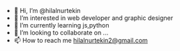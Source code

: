 - 👋 Hi, I’m @hilalnurtekin
- 👀 I’m interested in web developer and graphic designer
- 🌱 I’m currently learning js,python
- 💞️ I’m looking to collaborate on ...
- 📫 How to reach me hilalnurtekin2@gmail.com

<!---
hilalnurtekin/hilalnurtekin is a ✨ special ✨ repository because its `README.md` (this file) appears on your GitHub profile.
You can click the Preview link to take a look at your changes.
--->
